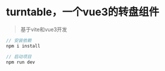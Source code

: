 # turntable，一个vue3的转盘组件

> 基于vite和vue3开发

```javascript
// 安装依赖
npm i install

// 启动项目
npm run dev

```
